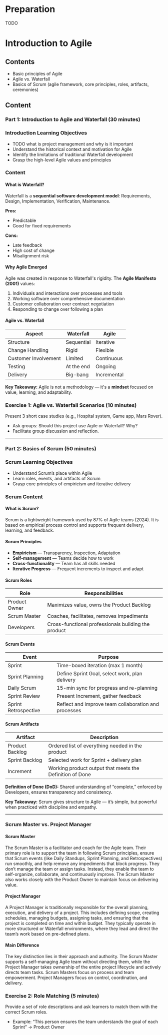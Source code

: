 # Preparation

TODO

# Introduction to Agile

## Contents

- Basic principles of Agile
- Agile vs. Waterfall
- Basics of Scrum (agile framework, core principles, roles, artifacts,
  ceremonies)

## Content

### Part 1: Introduction to Agile and Waterfall (30 minutes)

### Introduction Learning Objectives

- TODO what is project management and why is it important
- Understand the historical context and motivation for Agile
- Identify the limitations of traditional Waterfall development
- Grasp the high-level Agile values and principles

### Content

#### What is Waterfall?

Waterfall is a **sequential software development model**: Requirements, Design,
Implementation, Verification, Maintenance.

**Pros:**

- Predictable
- Good for fixed requirements

**Cons:**

- Late feedback
- High cost of change
- Misalignment risk

#### Why Agile Emerged

Agile was created in response to Waterfall's rigidity. The **Agile Manifesto
(2001)** values:

1. Individuals and interactions over processes and tools
2. Working software over comprehensive documentation
3. Customer collaboration over contract negotiation
4. Responding to change over following a plan

#### Agile vs. Waterfall

| Aspect               | Waterfall  | Agile       |
| -------------------- | ---------- | ----------- |
| Structure            | Sequential | Iterative   |
| Change Handling      | Rigid      | Flexible    |
| Customer Involvement | Limited    | Continuous  |
| Testing              | At the end | Ongoing     |
| Delivery             | Big-bang   | Incremental |

**Key Takeaway:** Agile is not a methodology — it's a **mindset** focused on
value, learning, and adaptability.

### Exercise 1: Agile vs. Waterfall Scenarios (10 minutes)

Present 3 short case studies (e.g., Hospital system, Game app, Mars Rover).

- Ask groups: Should this project use Agile or Waterfall? Why?
- Facilitate group discussion and reflection.

---

### Part 2: Basics of Scrum (50 minutes)

### Scrum Learning Objectives

- Understand Scrum’s place within Agile
- Learn roles, events, and artifacts of Scrum
- Grasp core principles of empiricism and iterative delivery

### Scrum Content

#### What is Scrum?

Scrum is a lightweight framework used by 87% of Agile teams (2024). It is based
on empirical process control and supports frequent delivery, learning, and
feedback.

#### Scrum Principles

- **Empiricism** — Transparency, Inspection, Adaptation
- **Self-management** — Teams decide how to work
- **Cross-functionality** — Team has all skills needed
- **Iterative Progress** — Frequent increments to inspect and adapt

#### Scrum Roles

| Role          | Responsibilities                                    |
| ------------- | --------------------------------------------------- |
| Product Owner | Maximizes value, owns the Product Backlog           |
| Scrum Master  | Coaches, facilitates, removes impediments           |
| Developers    | Cross-functional professionals building the product |

#### Scrum Events

| Event                | Purpose                                              |
| -------------------- | ---------------------------------------------------- |
| Sprint               | Time-boxed iteration (max 1 month)                   |
| Sprint Planning      | Define Sprint Goal, select work, plan delivery       |
| Daily Scrum          | 15-min sync for progress and re-planning             |
| Sprint Review        | Present Increment, gather feedback                   |
| Sprint Retrospective | Reflect and improve team collaboration and processes |

#### Scrum Artifacts

| Artifact        | Description                                              |
| --------------- | -------------------------------------------------------- |
| Product Backlog | Ordered list of everything needed in the product         |
| Sprint Backlog  | Selected work for Sprint + delivery plan                 |
| Increment       | Working product output that meets the Definition of Done |

**Definition of Done (DoD):** Shared understanding of “complete,” enforced by
Developers, ensures transparency and consistency.

**Key Takeaway:** Scrum gives structure to Agile — it’s simple, but powerful
when practiced with discipline and empathy.

---

### Scrum Master vs. Project Manager

#### Scrum Master

The Scrum Master is a facilitator and coach for the Agile team. Their primary
role is to support the team in following Scrum principles, ensure that Scrum
events (like Daily Standups, Sprint Planning, and Retrospectives) run smoothly,
and help remove any impediments that block progress. They don’t manage the team
or assign tasks. Instead, they enable the team to self-organize, collaborate,
and continuously improve. The Scrum Master also works closely with the Product
Owner to maintain focus on delivering value.

#### Project Manager

A Project Manager is traditionally responsible for the overall planning,
execution, and delivery of a project. This includes defining scope, creating
schedules, managing budgets, assigning tasks, and ensuring that the project is
completed on time and within budget. They typically operate in more structured
or Waterfall environments, where they lead and direct the team’s work based on
pre-defined plans.

#### Main Difference

The key distinction lies in their approach and authority. The Scrum Master
supports a self-managing Agile team without directing them, while the Project
Manager takes ownership of the entire project lifecycle and actively directs
team tasks. Scrum Masters focus on process and team empowerment. Project
Managers focus on control, coordination, and delivery.

### Exercise 2: Role Matching (5 minutes)

Provide a set of role descriptions and ask learners to match them with the
correct Scrum roles.

- Example: “This person ensures the team understands the goal of each Sprint”
  → Product Owner

